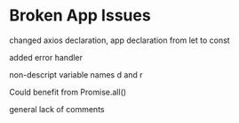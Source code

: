 # Broken App Issues

changed axios declaration, app declaration from let to const

added error handler

non-descript variable names d and r

Could benefit from Promise.all()

general lack of comments